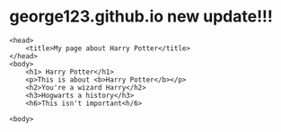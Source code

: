 # george123.github.io new update!!!

<!DOCTYPE HTML>
    <head>
        <title>My page about Harry Potter</title>
    </head>
    <body>
        <h1> Harry Potter</h1>
        <p>This is about <b>Harry Potter</b></p>
        <h2>You're a wizard Harry</h2>
        <h3>Hogwarts a history</h3>
        <h6>This isn't important<h/6>

    <body>
</html>             